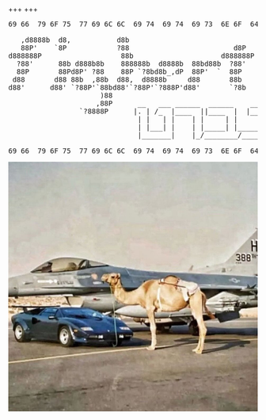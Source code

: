 +++
+++
<pre>
69 66  79 6F 75  77 69 6C 6C  69 74  69 74  69 73  6E 6F  64 72 65 61 6D

   ,d8888b  d8,           d8b
   88P'    `8P            ?88                         d8P
d888888P                   88b                     d888888P
  ?88'      88b d888b8b    888888b  d8888b  88bd88b  ?88'
  88P       88Pd8P' ?88    88P `?8bd8b_,dP  88P'  `  88P
 d88       d88 88b  ,88b  d88,  d8888b     d88       88b
d88'      d88' `?88P'`88bd88'`?88P'`?888P'd88'       `?8b
                      )88
                     ,88P      __   ___ ______  ______    ____ ___ _______
                 `?8888P      |. | /_  |____  ||____  |  |__  |_  |  ___  |
                               | |   | |    | |     | |     | | |_|\_\  | |
                               | |___| |    | |_____| |_____| |    _____| |
                               |_______|    |_/________/____/\_\  |_______|

69 66  79 6F 75  77 69 6C 6C  69 74  69 74  69 73  6E 6F  64 72 65 61 6D
</pre>

![The simple bare necessities of life](the-bare-necessities.jpg)
